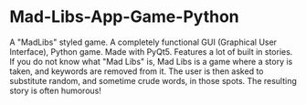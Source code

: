 # Mad-Libs-App-Game-Python
A "MadLibs" styled game. A completely functional GUI (Graphical User Interface), Python game. Made with PyQt5. Features a lot of built in stories. If you do not know what "Mad Libs" is, Mad Libs is a game where a story is taken, and keywords are removed from it. The user is then asked to substitute random, and sometime crude words, in those spots. The resulting story is often humorous!
